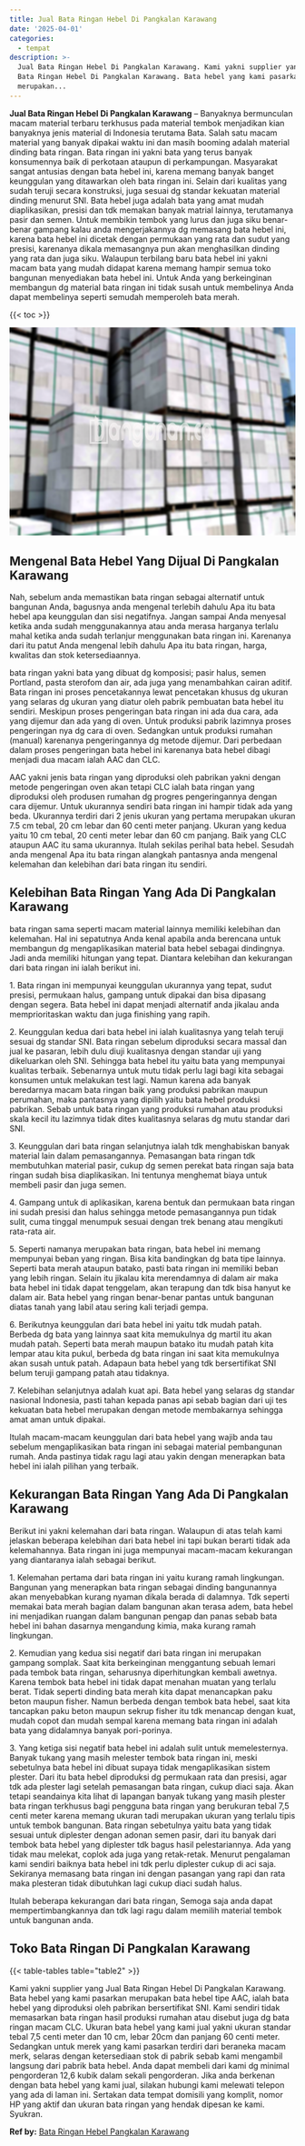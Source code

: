 ```yaml
---
title: Jual Bata Ringan Hebel Di Pangkalan Karawang
date: '2025-04-01'
categories:
  - tempat
description: >-
  Jual Bata Ringan Hebel Di Pangkalan Karawang. Kami yakni supplier yang Jual
  Bata Ringan Hebel Di Pangkalan Karawang. Bata hebel yang kami pasarkan
  merupakan...
---
```


**Jual Bata Ringan Hebel Di Pangkalan Karawang** – Banyaknya bermunculan macam material terbaru terkhusus pada material tembok menjadikan kian banyaknya jenis material di Indonesia terutama Bata. Salah satu macam material yang banyak dipakai waktu ini dan masih booming adalah material dinding bata ringan. Bata ringan ini yakni bata yang terus banyak konsumennya baik di perkotaan ataupun di perkampungan. Masyarakat sangat antusias dengan bata hebel ini, karena memang banyak banget keunggulan yang ditawarkan oleh bata ringan ini. Selain dari kualitas yang sudah teruji secara konstruksi, juga sesuai dg standar kekuatan material dinding menurut SNI. Bata hebel juga adalah bata yang amat mudah diaplikasikan, presisi dan tdk memakan banyak matrial lainnya, terutamanya pasir dan semen. Untuk membikin tembok yang lurus dan juga siku benar-benar gampang kalau anda mengerjakannya dg memasang bata hebel ini, karena bata hebel ini dicetak dengan permukaan yang rata dan sudut yang presisi, karenanya dikala memasangnya pun akan menghasilkan dinding yang rata dan juga siku. Walaupun terbilang baru bata hebel ini yakni macam bata yang mudah didapat karena memang hampir semua toko bangunan menyediakan bata hebel ini. Untuk Anda yang berkeinginan membangun dg material bata ringan ini tidak susah untuk membelinya Anda dapat membelinya seperti semudah memperoleh bata merah.

{{< toc >}}

![Jual Bata Ringan Hebel Di Pangkalan Karawang](/images/jual-hebel-murah-31.png)

## Mengenal Bata Hebel Yang Dijual Di Pangkalan Karawang

Nah, sebelum anda memastikan bata ringan sebagai alternatif untuk bangunan Anda, bagusnya anda mengenal terlebih dahulu Apa itu bata hebel apa keunggulan dan sisi negatifnya. Jangan sampai Anda menyesal ketika anda sudah menggunakannya atau anda merasa harganya terlalu mahal ketika anda sudah terlanjur menggunakan bata ringan ini. Karenanya dari itu patut Anda mengenal lebih dahulu Apa itu bata ringan, harga, kwalitas dan stok ketersediaannya.

bata ringan yakni bata yang dibuat dg komposisi; pasir halus, semen Portland, pasta sterofom dan air, ada juga yang menambahkan cairan aditif. Bata ringan ini proses pencetakannya lewat pencetakan khusus dg ukuran yang selaras dg ukuran yang diatur oleh pabrik pembuatan bata hebel itu sendiri. Meskipun proses pengeringan bata ringan ini ada dua cara, ada yang dijemur dan ada yang di oven. Untuk produksi pabrik lazimnya proses pengeringan nya dg cara di oven. Sedangkan untuk produksi rumahan (manual) karenanya pengeringannya dg metode dijemur. Dari perbedaan dalam proses pengeringan bata hebel ini karenanya bata hebel dibagi menjadi dua macam ialah AAC dan CLC.

AAC yakni jenis bata ringan yang diproduksi oleh pabrikan yakni dengan metode pengeringan oven akan tetapi CLC ialah bata ringan yang diproduksi oleh produsen rumahan dg progres pengeringannya dengan cara dijemur. Untuk ukurannya sendiri bata ringan ini hampir tidak ada yang beda. Ukurannya terdiri dari 2 jenis ukuran yang pertama merupakan ukuran 7.5 cm tebal, 20 cm lebar dan 60 centi meter panjang. Ukuran yang kedua yaitu 10 cm tebal, 20 centi meter lebar dan 60 cm panjang. Baik yang CLC ataupun AAC itu sama ukurannya. Itulah sekilas perihal bata hebel. Sesudah anda mengenal Apa itu bata ringan alangkah pantasnya anda mengenal kelemahan dan kelebihan dari bata ringan itu sendiri.

## Kelebihan Bata Ringan Yang Ada Di Pangkalan Karawang

bata ringan sama seperti macam material lainnya memiliki kelebihan dan kelemahan. Hal ini sepatutnya Anda kenal apabila anda berencana untuk membangun dg mengaplikasikan material bata hebel sebagai dindingnya. Jadi anda memiliki hitungan yang tepat. Diantara kelebihan dan kekurangan dari bata ringan ini ialah berikut ini.

1\. Bata ringan ini mempunyai keunggulan ukurannya yang tepat, sudut presisi, permukaan halus, gampang untuk dipakai dan bisa dipasang dengan segera. Bata hebel ini dapat menjadi alternatif anda jikalau anda memprioritaskan waktu dan juga finishing yang rapih.

2\. Keunggulan kedua dari bata hebel ini ialah kualitasnya yang telah teruji sesuai dg standar SNI. Bata ringan sebelum diproduksi secara massal dan jual ke pasaran, lebih dulu diuji kualitasnya dengan standar uji yang dikeluarkan oleh SNI. Sehingga bata hebel itu yaitu bata yang mempunyai kualitas terbaik. Sebenarnya untuk mutu tidak perlu lagi bagi kita sebagai konsumen untuk melakukan test lagi. Namun karena ada banyak beredarnya macam bata ringan baik yang produksi pabrikan maupun perumahan, maka pantasnya yang dipilih yaitu bata hebel produksi pabrikan. Sebab untuk bata ringan yang produksi rumahan atau produksi skala kecil itu lazimnya tidak dites kualitasnya selaras dg mutu standar dari SNI.

3\. Keunggulan dari bata ringan selanjutnya ialah tdk menghabiskan banyak material lain dalam pemasangannya. Pemasangan bata ringan tdk membutuhkan material pasir, cukup dg semen perekat bata ringan saja bata ringan sudah bisa diaplikasikan. Ini tentunya menghemat biaya untuk membeli pasir dan juga semen.

4\. Gampang untuk di aplikasikan, karena bentuk dan permukaan bata ringan ini sudah presisi dan halus sehingga metode pemasangannya pun tidak sulit, cuma tinggal menumpuk sesuai dengan trek benang atau mengikuti rata-rata air.

5\. Seperti namanya merupakan bata ringan, bata hebel ini memang mempunyai beban yang ringan. Bisa kita bandingkan dg bata tipe lainnya. Seperti bata merah ataupun batako, pasti bata ringan ini memiliki beban yang lebih ringan. Selain itu jikalau kita merendamnya di dalam air maka bata hebel ini tidak dapat tenggelam, akan terapung dan tdk bisa hanyut ke dalam air. Bata hebel yang ringan benar-benar pantas untuk bangunan diatas tanah yang labil atau sering kali terjadi gempa.

6\. Berikutnya keunggulan dari bata hebel ini yaitu tdk mudah patah. Berbeda dg bata yang lainnya saat kita memukulnya dg martil itu akan mudah patah. Seperti bata merah maupun batako itu mudah patah kita lempar atau kita pukul, berbeda dg bata ringan ini saat kita memukulnya akan susah untuk patah. Adapaun bata hebel yang tdk bersertifikat SNI belum teruji gampang patah atau tidaknya.

7\. Kelebihan selanjutnya adalah kuat api. Bata hebel yang selaras dg standar nasional Indonesia, pasti tahan kepada panas api sebab bagian dari uji tes kekuatan bata hebel merupakan dengan metode membakarnya sehingga amat aman untuk dipakai.

Itulah macam-macam keunggulan dari bata hebel yang wajib anda tau sebelum mengaplikasikan bata ringan ini sebagai material pembangunan rumah. Anda pastinya tidak ragu lagi atau yakin dengan menerapkan bata hebel ini ialah pilihan yang terbaik.

## Kekurangan Bata Ringan Yang Ada Di Pangkalan Karawang

Berikut ini yakni kelemahan dari bata ringan. Walaupun di atas telah kami jelaskan beberapa kelebihan dari bata hebel ini tapi bukan berarti tidak ada kelemahannya. Bata ringan ini juga mempunyai macam-macam kekurangan yang diantaranya ialah sebagai berikut.

1\. Kelemahan pertama dari bata ringan ini yaitu kurang ramah lingkungan. Bangunan yang menerapkan bata ringan sebagai dinding bangunannya akan menyebabkan kurang nyaman dikala berada di dalamnya. Tdk seperti memakai bata merah bagian dalam bangunan akan terasa adem, bata hebel ini menjadikan ruangan dalam bangunan pengap dan panas sebab bata hebel ini bahan dasarnya mengandung kimia, maka kurang ramah lingkungan.

2\. Kemudian yang kedua sisi negatif dari bata ringan ini merupakan gampang somplak. Saat kita berkeinginan menggantung sebuah lemari pada tembok bata ringan, seharusnya diperhitungkan kembali awetnya. Karena tembok bata hebel ini tidak dapat menahan muatan yang terlalu berat. Tidak seperti dinding bata merah kita dapat menancapkan paku beton maupun fisher. Namun berbeda dengan tembok bata hebel, saat kita tancapkan paku beton maupun sekrup fisher itu tdk menancap dengan kuat, mudah copot dan mudah sempal karena memang bata ringan ini adalah bata yang didalamnya banyak pori-porinya.

3\. Yang ketiga sisi negatif bata hebel ini adalah sulit untuk memelesternya. Banyak tukang yang masih melester tembok bata ringan ini, meski sebetulnya bata hebel ini dibuat supaya tidak mengaplikasikan sistem plester. Dari itu bata hebel diproduksi dg permukaan rata dan presisi, agar tdk ada plester lagi setelah pemasangan bata ringan, cukup diaci saja. Akan tetapi seandainya kita lihat di lapangan banyak tukang yang masih plester bata ringan terkhusus bagi pengguna bata ringan yang berukuran tebal 7,5 centi meter karena memang ukuran tadi merupakan ukuran yang terlalu tipis untuk tembok bangunan. Bata ringan sebetulnya yaitu bata yang tidak sesuai untuk diplester dengan adonan semen pasir, dari itu banyak dari tembok bata hebel yang diplester tdk bagus hasil pelestariannya. Ada yang tidak mau melekat, coplok ada juga yang retak-retak. Menurut pengalaman kami sendiri baiknya bata hebel ini tdk perlu diplester cukup di aci saja. Sekiranya memasang bata ringan ini dengan pasangan yang rapi dan rata maka plesteran tidak dibutuhkan lagi cukup diaci sudah halus.

Itulah beberapa kekurangan dari bata ringan, Semoga saja anda dapat mempertimbangkannya dan tdk lagi ragu dalam memilih material tembok untuk bangunan anda.

## Toko Bata Ringan Di Pangkalan Karawang

{{< table-tables table="table2" >}}

Kami yakni supplier yang Jual Bata Ringan Hebel Di Pangkalan Karawang. Bata hebel yang kami pasarkan merupakan bata hebel tipe AAC, ialah bata hebel yang diproduksi oleh pabrikan bersertifikat SNI. Kami sendiri tidak memasarkan bata ringan hasil produksi rumahan atau disebut juga dg bata ringan macam CLC. Ukuran bata hebel yang kami jual yakni ukuran standar tebal 7,5 centi meter dan 10 cm, lebar 20cm dan panjang 60 centi meter. Sedangkan untuk merek yang kami pasarkan terdiri dari beraneka macam merk, selaras dengan ketersediaan stok di pabrik sebab kami mengambil langsung dari pabrik bata hebel. Anda dapat membeli dari kami dg minimal pengorderan 12,6 kubik dalam sekali pengorderan. Jika anda berkenan dengan bata hebel yang kami jual, silakan hubungi kami melewati telepon yang ada di laman ini. Sertakan data tempat domisili yang komplit, nomor HP yang aktif dan ukuran bata ringan yang hendak dipesan ke kami. Syukran.

**Ref by:** [Bata Ringan Hebel Pangkalan Karawang](https://id.wikipedia.org/wiki/Bata)
